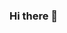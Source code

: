 ### Hi there 👋

<!--
**dezordi/dezordi** is a ✨ _special_ ✨ repository because its `README.md` (this file) appears on your GitHub profile.

---

### Status...

[![Dezordi's GitHub stats](https://github-readme-stats.vercel.app/api?username=dezordi)](https://github.com/anuraghazra/github-readme-stats)

[![Top Langs](https://github-readme-stats.vercel.app/api/top-langs/?username=dezordi)](https://github.com/anuraghazra/github-readme-stats)

---

Here are some ideas to get you started:

- 🔭 I’m currently working on ...
- 🌱 I’m currently learning ...
- 👯 I’m looking to collaborate on ...
- 🤔 I’m looking for help with ...
- 💬 Ask me about ...
- 📫 How to reach me: ...
- 😄 Pronouns: ...
- ⚡ Fun fact: ...
-->
